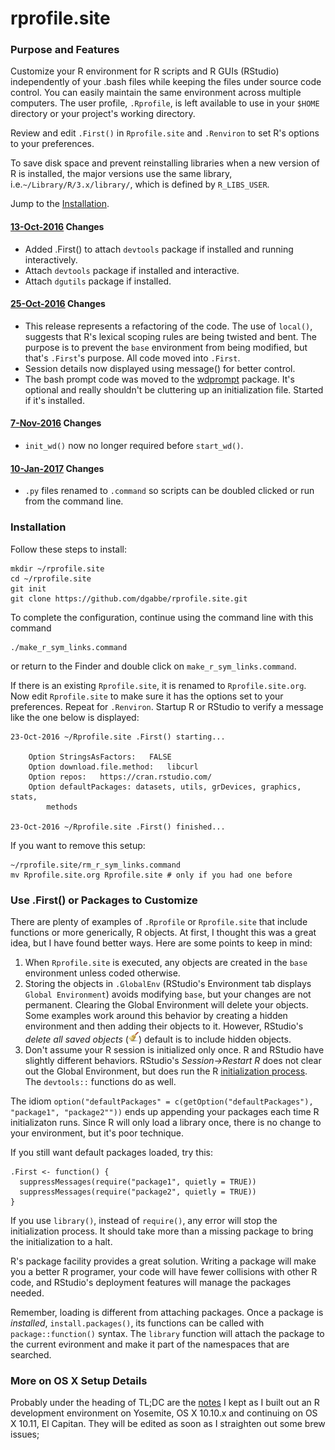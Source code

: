 # rprofile.site

### Purpose and Features

Customize your R environment for R scripts and R GUIs (RStudio) independently of
your .bash files while keeping the files under source code control. You can
easily maintain the same environment across multiple computers. The user
profile, `.Rprofile`, is left available to use in your `$HOME` directory or your
project's working directory.

Review and edit `.First()` in `Rprofile.site` and `.Renviron` to set R's options to your
preferences.

To save disk space and prevent reinstalling libraries when a new version of R is installed, the major versions use the same library, i.e.`~/Library/R/3.x/library/`, which is defined by `R_LIBS_USER`.

Jump to the [Installation](#installation).

#### [13-Oct-2016](https://github.com/dgabbe/rprofile.site/commit/fc9527e31c365bb7add527c1eb06b22d64977c55) Changes
* Added .First() to attach `devtools` package if installed and running interactively.
* Attach `devtools` package if installed and interactive.
* Attach `dgutils` package if installed.

#### [25-Oct-2016](https://github.com/dgabbe/rprofile.site/commit/c57cadcb14c5ec8eeecb0664fa2c304687860790) Changes
* This release represents a refactoring of the code.  The use of `local()`,
suggests that R's lexical scoping rules are being twisted and bent.  The purpose
is to prevent the `base` environment from being modified, but that's `.First`'s
purpose.  All code moved into `.First`.
* Session details now displayed using message() for better control.
* The bash prompt code was moved to the
[wdprompt](https://github.com/dgabbe/wdprompt/) package.  It's optional and
really shouldn't be cluttering up an initialization file.  Started if it's
installed.

#### [7-Nov-2016](https://github.com/dgabbe/rprofile.site/commita3f13423db26f767d7010652e04953af4a69bb8f) Changes
* `init_wd()` now no longer required before `start_wd()`.

#### [10-Jan-2017](https://github.com/dgabbe/rprofile.site/commit1ce55efc56b63e9c1d0993f2a5ad87a0c0d8bcd3) Changes
* `.py` files renamed to `.command` so scripts can be doubled clicked or run from the command line.

### Installation

Follow these steps to install:
```
mkdir ~/rprofile.site
cd ~/rprofile.site
git init
git clone https://github.com/dgabbe/rprofile.site.git
```
To complete the configuration, continue using the command line with this command
```
./make_r_sym_links.command
```
or return to the Finder and double click on `make_r_sym_links.command`.

If there is an existing `Rprofile.site`, it is renamed to `Rprofile.site.org`. Now edit `Rprofile.site` to make sure it has the options set to your preferences.  Repeat for `.Renviron`.  Startup R or RStudio to verify a message like the one below is displayed:
```
23-Oct-2016 ~/Rprofile.site .First() starting...

    Option StringsAsFactors:   FALSE
    Option download.file.method:   libcurl
    Option repos:   https://cran.rstudio.com/
    Option defaultPackages: datasets, utils, grDevices, graphics, stats,
        methods

23-Oct-2016 ~/Rprofile.site .First() finished...
```

If you want to remove this setup:

```
~/rprofile.site/rm_r_sym_links.command
mv Rprofile.site.org Rprofile.site # only if you had one before
```

### Use .First() or Packages to Customize

There are plenty of examples of `.Rprofile` or `Rprofile.site` that
include functions or more generically, R objects.  At first, I thought this was
a great idea, but I have found better ways.  Here are some points to keep in mind:

1. When `Rprofile.site` is executed, any objects are created
in the `base` environment unless coded otherwise.
2. Storing the objects in `.GlobalEnv` (RStudio's Environment tab displays
`Global Environment`) avoids modifying `base`, but your changes are not
permanent.  Clearing the Global Environment will delete your objects. Some
examples work around this behavior by creating a hidden environment and then
adding their objects to it.  However, RStudio's *delete all saved objects*
(![broom](./broom.png)) default is to include hidden objects.
3. Don't assume your R session is initialized only
once.  R and RStudio have slightly different behaviors.  RStudio's
*Session->Restart R* does not clear out the Global Environment, but does run the
R [initialization
process](https://stat.ethz.ch/R-manual/R-devel/library/base/html/Startup.html).
The `devtools::` functions do as well.

The idiom `option("defaultPackages" =
c(getOption("defaultPackages"), "package1", "package2""))` ends up appending
your packages each time R initializaton runs.  Since R will only load a library
once, there is no change to your environment, but it's poor technique.

If you still want default packages loaded, try this:
```
.First <- function() {
  suppressMessages(require("package1", quietly = TRUE))
  suppressMessages(require("package2", quietly = TRUE))
}
```
If you use `library()`, instead of `require()`, any error will stop the initialization
process.  It should take more than a missing package to bring the initialization
to a halt.

R's package facility provides a great solution. Writing a package will make you
a better R programer, your code will have fewer collisions with other R code,
and RStudio's deployment features will manage the packages needed.

Remember, loading is different from attaching packages.  Once a package is
*installed*, `install.packages()`, its functions can be called with
`package::function()` syntax.  The `library` function will attach the package to
the current evironment and make it part of the namespaces that are searched.

### More on OS X Setup Details

Probably under the heading of TL;DC are the [notes](http://blog.frame38.com/rprofile.site/) I kept as I built out an R development environment on Yosemite, OS X 10.10.x and continuing on OS X 10.11, El Capitan.  They will be edited as soon as I straighten out some brew issues;
